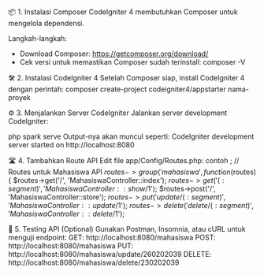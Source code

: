 📦 1. Instalasi Composer
CodeIgniter 4 membutuhkan Composer untuk mengelola dependensi.

Langkah-langkah:
- Download Composer:
https://getcomposer.org/download/
- Cek versi untuk memastikan Composer sudah terinstall:
composer -V

🛠️ 2. Instalasi CodeIgniter 4
Setelah Composer siap, install CodeIgniter 4 dengan perintah:
composer create-project codeigniter4/appstarter nama-proyek

⚙️ 3. Menjalankan Server CodeIgniter
Jalankan server development CodeIgniter:

php spark serve
Output-nya akan muncul seperti:
CodeIgniter development server started on http://localhost:8080

🛣️ 4. Tambahkan Route API
Edit file app/Config/Routes.php:
contoh ;
// Routes untuk Mahasiswa API
$routes->group('mahasiswa', function($routes) {
    $routes->get('/', 'MahasiswaController::index');
    $routes->get('(:segment)', 'MahasiswaController::show/$1');
    $routes->post('/', 'MahasiswaController::store');
    $routes->put('update/(:segment)', 'MahasiswaController::update/$1');
    $routes->delete('delete/(:segment)', 'MahasiswaController::delete/$1');
    
🧪 5. Testing API (Optional)
Gunakan Postman, Insomnia, atau cURL untuk menguji endpoint:
GET: http://localhost:8080/mahasiswa
POST: http://localhost:8080/mahasiswa
PUT: http://localhost:8080/mahasiswa/update/260202039
DELETE: http://localhost:8080/mahasiswa/delete/230202039
